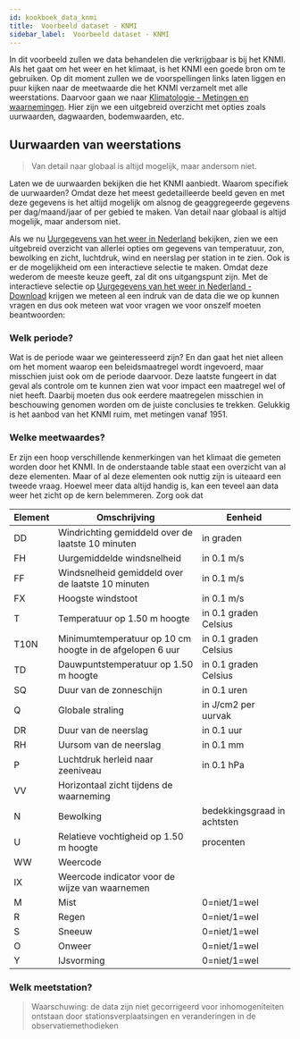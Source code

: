 ```yaml
---
id: kookboek_data_knmi
title:  Voorbeeld dataset - KNMI
sidebar_label:  Voorbeeld dataset - KNMI
---
```


In dit voorbeeld zullen we data behandelen die verkrijgbaar is bij het KNMI. Als het gaat om het weer en het klimaat, is het KNMI een goede bron om te gebruiken. Op dit moment zullen we de voorspellingen links laten liggen en puur kijken naar de meetwaarde die het KNMI verzamelt met alle weerstations. Daarvoor gaan we naar [Klimatologie - Metingen en waarnemingen](https://www.knmi.nl/nederland-nu/klimatologie-metingen-en-waarnemingen). Hier zijn we een uitgebreid overzicht met opties zoals uurwaarden, dagwaarden, bodemwaarden, etc.

## Uurwaarden van weerstations

> Van detail naar globaal is altijd mogelijk, maar andersom niet.

Laten we de uurwaarden bekijken die het KNMI aanbiedt. Waarom specifiek de uurwaarden? Omdat deze het meest gedetailleerde beeld geven en met deze gegevens is het altijd mogelijk om alsnog de geaggregeerde gegevens per dag/maand/jaar of per gebied te maken. Van detail naar globaal is altijd mogelijk, maar andersom niet.

Als we nu [Uurgegevens van het weer in Nederland](https://www.knmi.nl/nederland-nu/klimatologie/uurgegevens) bekijken, zien we een uitgebreid overzicht van allerlei opties om gegevens van temperatuur, zon, bewolking en zicht, luchtdruk, wind en neerslag per station in te zien. Ook is er de mogelijkheid om een interactieve selectie te maken. Omdat deze wederom de meeste keuze geeft, zal dit ons uitgangspunt zijn. Met de interactieve selectie op [Uurgegevens van het weer in Nederland - Download](http://projects.knmi.nl/klimatologie/uurgegevens/selectie.cgi) krijgen we meteen al een indruk van de data die we op kunnen vragen en dus ook meteen wat voor vragen we voor onszelf moeten beantwoorden:

### Welk periode?

Wat is de periode waar we geinteresseerd zijn? En dan gaat het niet alleen om het moment waarop een beleidsmaatregel wordt ingevoerd, maar misschien juist ook om de periode daarvoor. Deze laatste fungeert in dat geval als controle om te kunnen zien wat voor impact een maatregel wel of niet heeft. Daarbij moeten dus ook eerdere maatregelen misschien in beschouwing genomen worden om de juiste conclusies te trekken. Gelukkig is het aanbod van het KNMI ruim, met metingen vanaf 1951. 

### Welke meetwaardes?

Er zijn een hoop verschillende kenmerkingen van het klimaat die gemeten worden door het KNMI. In de onderstaande table staat een overzicht van al deze elementen. Maar of al deze elementen ook nuttig zijn is uiteaard een tweede vraag. Hoewel meer data altijd handig is, kan een teveel aan data weer het zicht op de kern belemmeren. Zorg ook dat 

| Element |	Omschrijving | Eenheid |
|---|---|---|
|DD|Windrichting gemiddeld over de laatste 10 minuten|in graden|
|FH|Uurgemiddelde windsnelheid|in 0.1 m/s|
|FF|Windsnelheid gemiddeld over de laatste 10 minuten|in 0.1 m/s|
|FX|Hoogste windstoot|in 0.1 m/s|
|T|Temperatuur op 1.50 m hoogte|in 0.1 graden Celsius|
|T10N|Minimumtemperatuur op 10 cm hoogte in de afgelopen 6 uur|in 0.1 graden Celsius|
|TD|Dauwpuntstemperatuur op 1.50 m hoogte|in 0.1 graden Celsius|
|SQ|Duur van de zonneschijn|in 0.1 uren|
|Q|Globale straling|in J/cm2 per uurvak|
|DR|Duur van de neerslag|in 0.1 uur|
|RH|Uursom van de neerslag|in 0.1 mm|
|P|Luchtdruk herleid naar zeeniveau|in 0.1 hPa|
|VV|Horizontaal zicht tijdens de waarneming||
|N|Bewolking|bedekkingsgraad in achtsten|
|U|Relatieve vochtigheid op 1.50 m hoogte|procenten|
|WW|Weercode||
|IX|Weercode indicator voor de wijze van waarnemen||
|M|Mist|0=niet/1=wel|
|R|Regen|0=niet/1=wel|
|S|Sneeuw|0=niet/1=wel|
|O|Onweer|0=niet/1=wel|
|Y|IJsvorming|0=niet/1=wel|


### Welk meetstation?

> Waarschuwing: de data zijn niet gecorrigeerd voor inhomogeniteiten ontstaan door stationsverplaatsingen en veranderingen in de observatiemethodieken






